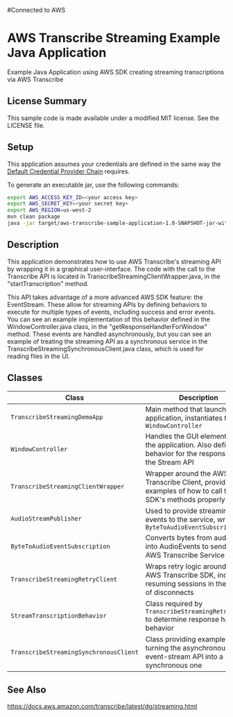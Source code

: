 #Connected to AWS
# AWS Transcribe Streaming Example Java Application 

Example Java Application using AWS SDK creating streaming transcriptions via AWS Transcribe

## License Summary

This sample code is made available under a modified MIT license. See the LICENSE file.

## Setup

This application assumes your credentials are defined in the same way the [Default Credential Provider Chain](https://docs.aws.amazon.com/sdk-for-java/v1/developer-guide/credentials.html#credentials-default)
requires.

To generate an executable jar, use the following commands:
```bash
export AWS_ACCESS_KEY_ID=<your access key>
export AWS_SECRET_KEY=<your secret key>
export AWS_REGION=us-west-2
mvn clean package
java -jar target/aws-transcribe-sample-application-1.0-SNAPSHOT-jar-with-dependencies.jar
```

## Description

This application demonstrates how to use AWS Transcribe's streaming API by wrapping it in a graphical user-interface. 
The code with the call to the Transcribe API is located in TranscribeStreamingClientWrapper.java, in the 
"startTranscription" method.

This API takes advantage of a more advanced AWS SDK feature: the EventStream. These allow for streaming APIs by defining
behaviors to execute for multiple types of events, including success and error events. You can see an example 
implementation of this behavior defined in the WindowController.java class, in the "getResponseHandlerForWindow" method.
These events are handled asynchronously, but you can see an example of treating the streaming API as a synchronous 
service in the TranscribeStreamingSynchronousClient.java class, which is used for reading files in the UI.

## Classes

|Class|Description|
|---|---|
| `TranscribeStreamingDemoApp` | Main method that launches the application, instantiates the `WindowController` |
| `WindowController` | Handles the GUI elements for the application. Also defines the behavior for the responses from the Stream API |
| `TranscribeStreamingClientWrapper` | Wrapper around the AWS SDK Transcribe Client, provides examples of how to call the SDK's methods properly |
| `AudioStreamPublisher` | Used to provide streaming events to the service, wraps `ByteToAudioEventSubscription` |
| `ByteToAudioEventSubscription` | Converts bytes from audio input into AudioEvents to send to the AWS Transcribe Service |
| `TranscribeStreamingRetryClient` | Wraps retry logic around the AWS Transcribe SDK, including resuming sessions in the case of disconnects |
| `StreamTranscriptionBehavior` | Class required by `TranscribeStreamingRetryClient` to determine response handling behavior |
| `TranscribeStreamingSynchronousClient` | Class providing example of turning the asynchronous event-stream API into a synchronous one | 

## See Also
https://docs.aws.amazon.com/transcribe/latest/dg/streaming.html
